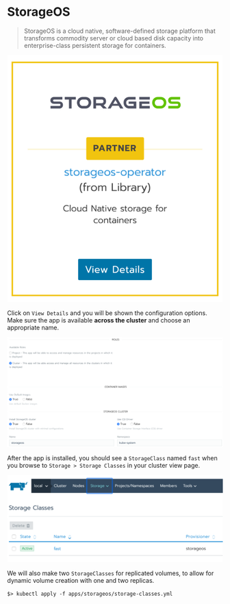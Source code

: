 # StorageOS

> StorageOS is a cloud native, software-defined storage platform that transforms commodity server or cloud based disk capacity into enterprise-class persistent storage for containers.

![StorageOS](img/storageos.png)

Click on `View Details` and you will be shown the configuration options. Make sure the app is available **across the cluster** and choose an appropriate name.

![StorageOS Configuration](img/storageos-config.png)

After the app is installed, you should see a `StorageClass` named `fast` when you browse to `Storage > Storage Classes` in your cluster view page.

![StorageClass](img/storageclass.png)

We will also make two `StorageClasses` for replicated volumes, to allow for dynamic volume creation with one and two replicas.

```
$> kubectl apply -f apps/storageos/storage-classes.yml
```
